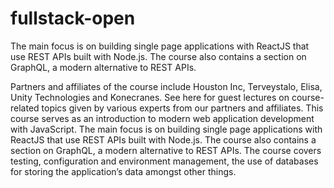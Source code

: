 # fullstack-open
The main focus is on building single page applications with ReactJS that use REST APIs built with Node.js. The course also contains a section on GraphQL, a modern alternative to REST APIs.


Partners and affiliates of the course include Houston Inc, Terveystalo, Elisa, Unity Technologies and Konecranes. 
See here for guest lectures on course-related topics given by various experts from our partners and affiliates.
This course serves as an introduction to modern web application development with JavaScript. The main focus is on building single page applications with ReactJS that use REST APIs built with Node.js. 
The course also contains a section on GraphQL, a modern alternative to REST APIs.
The course covers testing, configuration and environment management, the use of databases for storing the application’s data amongst other things.
